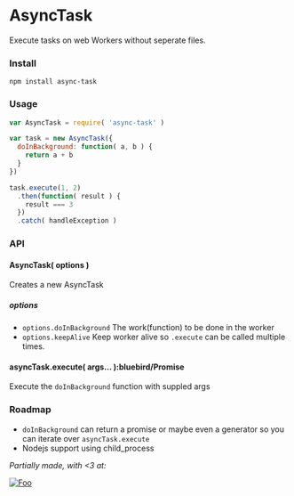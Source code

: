 AsyncTask
=========

Execute tasks on web Workers without seperate files.

### Install

```
npm install async-task
```

### Usage
```javascript
var AsyncTask = require( 'async-task' )

var task = new AsyncTask({
  doInBackground: function( a, b ) {
    return a + b
  }
})

task.execute(1, 2)
  .then(function( result ) {
    result === 3
  })
  .catch( handleException )
```

### API

#### AsyncTask( options )

Creates a new AsyncTask

##### options

* ```options.doInBackground``` The work(function) to be done in the worker
* ```options.keepAlive``` Keep worker alive so ```.execute``` can be called multiple times.

#### asyncTask.execute( args... ):bluebird/Promise

Execute the ```doInBackground``` function with suppled args

### Roadmap

* ```doInBackground``` can return a promise or maybe even a generator so you can iterate over ```asyncTask.execute```
* Nodejs support using child_process

*Partially made, with <3 at:*

[![Foo](http://wtw.no/gfx/wtw-logo2.png)](https://github.com/wtw-software/)
